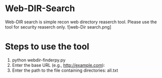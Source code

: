 # Web-DIR-Search
Web-DIR search is simple recon web directory reaserch tool. Please use the tool for security reaserch only.
![web-Dir search.png]
# Steps to use the tool 
1. python webdir-finderpy.py
2. Enter the base URL (e.g., http://example.com):
3. Enter the path to the file containing directories: all.txt
#
